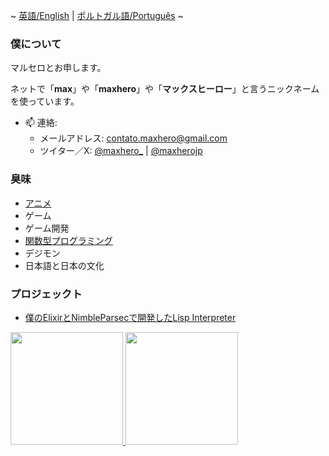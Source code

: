~ [英語/English](./README.md) | [ポルトガル語/Português](./README-PT-BR.md) ~

### 僕について
マルセロとお申します。

ネットで「**max**」や「**maxhero**」や「**マックスヒーロー**」と言うニックネームを使っています。

- 📫 連絡:
  - メールアドレス: [contato.maxhero@gmail.com](mailto:contato.maxhero@gmail.com)
  - ツイター／X: [@maxhero_](http://www.twitter.com/maxhero_) | [@maxherojp](http://www.twitter.com/maxherojp)

### 臭味
 - [アニメ](https://anilist.co/user/maxhero/)
 - ゲーム
 - ゲーム開発
 - [関数型プログラミング](https://ja.wikipedia.org/wiki/%E9%96%A2%E6%95%B0%E5%9E%8B%E3%83%97%E3%83%AD%E3%82%B0%E3%83%A9%E3%83%9F%E3%83%B3%E3%82%B0)
 - デジモン
 - 日本語と日本の文化

### プロジェックト
 - [僕のElixirとNimbleParsecで開発したLisp Interpreter](https://gist.github.com/themaxhero/1235fa762d5f4d0548ad743f2881a2fa)


<div>
  <a href="https://github.com/themaxhero">
  <img height="180em" src="https://github-readme-stats.vercel.app/api/top-langs/?username=themaxhero&layout=compact&langs_count=7&theme=monokai"/>
  <img height="180em" src="https://github-readme-stats.vercel.app/api?username=themaxhero&show_icons=true&theme=monokai&include_all_commits=true&count_private=true"/>
</div>

<!--
**themaxhero/themaxhero** is a ✨ _special_ ✨ repository because its `README.md` (this file) appears on your GitHub profile.

Here are some ideas to get you started:

- 🔭 I’m currently working on ...
- 🌱 I’m currently learning ...
- 👯 I’m looking to collaborate on ...
- 🤔 I’m looking for help with ...
- 💬 Ask me about ...
- 📫 How to reach me: ...
- 😄 Pronouns: ...
- ⚡ Fun fact: ...
-->
